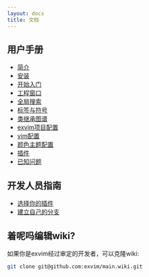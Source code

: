 ```yaml
---
layout: docs
title: 文档
---
```


## 用户手册

- [简介](简介)
- [安装](安装)
- [开始入门](开始入门)
- [工程窗口](工程窗口)
- [全局搜索](全局搜索)
- [标签与符号](标签与符号)
- [类继承图谱](类继承图谱)
- [exvim项目配置](.exvim项目文件的配置)
- [vim配置](vim配置)
- [颜色主题配置](颜色主题配置)
- [插件](插件)
- [已知问题](已知问题)

## 开发人员指南

- [选择你的插件](选择你自己的插件)
- [建立自己的分支](建立自己的分支)

## 着呢吗编辑wiki?

如果你是exvim经过审定的开发者，可以克隆wiki:
```bash
git clone git@github.com:exvim/main.wiki.git
```
